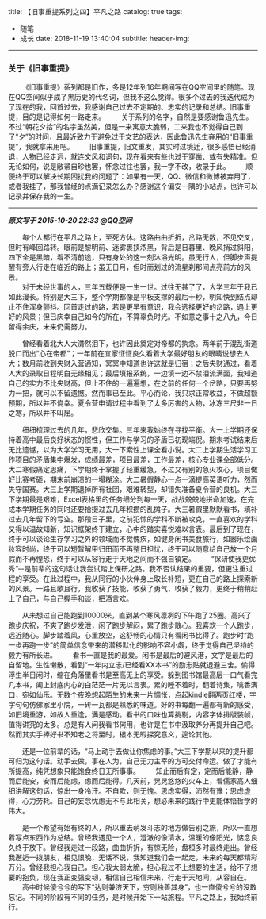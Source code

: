 title: 【旧事重提系列之四】平凡之路
catalog: true
tags:
  - 随笔
  - 成长
date: 2018-11-19 13:40:04
subtitle:
header-img:
---

### 关于《旧事重提》
&emsp;&emsp;《旧事重提》系列都是旧作，多是12年到16年期间写在QQ空间里的随笔。现在QQ空间似乎成了黑历史的代名词，但我不这么觉得。很多个过去的我迭代成为了现在的我，回首过去，我感谢自己过去不定期的、忠实的记录和总结。旧事重提，目的是记得如何一路走来。
&emsp;&emsp;关于系列的名字，自然是要感谢鲁迅先生。不过“朝花夕拾”的名字虽然美，但是一来寓意太脆弱，二来我也不觉得自己到了“夕”的时间，且最近致力于避免过于文艺的表达，因此鲁迅先生弃用的“旧事重提”，我就拿来用吧。
&emsp;&emsp;旧事重提，旧文重发，其实时过境迁，很多感悟已经消退，人物已经走远，就连文风和词句，现在看来有些也过于穿凿、或有失精准。但无论如何，说是敝帚自珍也罢，怀念过往也罢，我一字不改，收录于此。
&emsp;&emsp;顺便终于可以解决长期困扰我的问题了：如果有一天，QQ、微信和微博被弃用了，或者我挂了，那我曾经的点滴记录怎么办？感谢这个偏安一隅的小站点，也许可以记录并保存我的一生。

---

***原文写于 2015-10-20 22:33 @QQ空间***


&emsp;&emsp;每个人都行在平凡之路上，至死方休。这路曲曲折折，岔路无数，不见交叉，但时有峰回路转。眼前是黎明前、迷雾裹挟浓黑，背后是日暮里、晚风捎过斜阳，四下全是黑暗，看不清前途，只有身处的这一刻沐浴光明。虽无行人，但脚步声提醒有旁人行走在临近的路上；虽无日月，但时而划过的流星刹那间点亮前方的风景。  
&emsp;&emsp;对于未经世事的人，三年五载便是一生一世。过往无甚了了，大学三年于我已如此漫长。特别是大三下，整个学期都像是平板支撑的最后十秒，明知快到结点却止不住浑身颤抖。回首走过的路，若是更早有意识，我会选择更好的岔路，遇上更好的风景；但已庆幸自己如今的所在，不算辜负时光。不如意之事十之八九，今日留得余庆，未来仍需努力。


&emsp;&emsp;曾经看着北大人大潸然泪下，也许因此奠定对帝都的执念。两年前于混乱街道脱口而出“心在帝都”；一年前在宜家怔怔良久看着大学最好朋友的眼睛说想去人大；数月前收到央财入营通知，冥冥中知道也许这就是归宿；之后央财通过，看着人大的录取日程明白无缘相见；最后填报系统，一边填一边不禁泪流满面，我知道自己的实力不比央财高，但止不住的一遍遍想，在之前的任何一个岔路，只要再努力一把，就可以不留遗憾。然而事已至此。平心而论，我只求正常收益，不做超额预期，所以并不侥幸。夏令营申请过程中看到了太多厉害的人物，冰冻三尺非一日之寒，所以并不叫屈。


&emsp;&emsp;细细梳理过去的几年，悲欣交集。三年来我始终在寻找平衡。大一上学期还保持着高中最后良好状态的惯性，但工作与学习的矛盾已初现端倪。期末考试结束后无比遗憾，以为大学学习无用，大一下索性上课全看小说。大二上学期生活学习工作项目的矛盾集中爆发，成绩最差，项目最差，工作最差，核心专业课全部低分。大二寒假痛定思痛，下学期终于掌握了轻重缓急，不过又有别的急火攻心，项目做好比赛考砸，期末前崩溃的一塌糊涂。大二暑假静心一点一滴提高英语听力，然而失守国赛。大三上学期退掉所有社团，艰难转型，却错失准备夏令营的良机。大三下学期最是艰难，Excel表格里的任务细分到每一天，战战兢兢地拼命加速，在完成本学期任务的同时还要拾掇过去几年积攒的乱摊子。大三暑假里默默看书，填补过去几年留下的亏空。那段日子里，之前犯怵的学科不断被攻克，一直喜欢的学科又得以温故知新，知识框架终于建立，心中的踏实喜悦难以言表。最后到了现在，终于可以谈论生存学习之外的领域而不觉愧疚，如健身闲书美食旅行，如器乐绘画妆容时尚，终于可以短暂解甲归田而不再整日担忧，终于可以随意给自己放一个月假而不再惶恐，终于可以从容行走于天地之间而不强自镇定。
&emsp;&emsp;“保研使我更优秀”--是前辈的这句话让我尝试踏上保研之路。我不否认结果的重要，但更注重过程的享受。在此过程中，我从同行的小伙伴身上取长补短，更在自己的路上探索新的风景。一路且歌且行，我收获了技能，收获了勇气，收获了毅力，更终于稍稍赶上了自己，与自己握手和谈，把酒言欢。


&emsp;&emsp;从未想过自己能跑到10000米，直到某个寒风凛冽的下午跑了25圈。高兴了跑步庆祝，不爽了跑步发泄，闲了跑步解闷，累了跑步散心。我喜欢一个人跑步，远近随心。脚步踏着风，心里放空，这舒畅的心情只有看闲书比得了。跑步时“跑一步再跑一步”的简单信念带来的潜移默化的影响不容小觑，终于觉得自己坚持的毅力有所长进。
&emsp;&emsp;看书一直是我的最爱。闲书是最后的避风港，文字是最后的自留地。生性懒散，看到“一年内立志/已经看XX本书”的励志贴就退避三舍。偷得浮生半日闲时，缩在角落里看书是至高无上的享受。躲到图书馆最高层一口气看完几本书，阖上封底内心的白茫茫一片无以言表。累的睡不着时，翻着诗集，噙香满口，宛如仙乐。无数个夜晚想起陌生的未来一片惆怅，点起kindle翻两页红楼，字字句句仿佛家里小院，一砖一瓦都是熟悉的味道。好的书每翻一遍都有新的感受，如旧境重游，如故人重逢，满是感动。看书的口味也算挑剔，内容字体排版装帧，值得讲究的太多。总是有人问我看书何用，也许是在书中汲取养分再提升自己吧。然而其实手捧好书不知老之将至时，根本无暇探究意义，遑论其他。


&emsp;&emsp;还是一位前辈的话，“马上动手去做让你焦虑的事。”大三下学期以来的提升都可归为这句话。动手去做，事在人为，自己无力主宰的方可交付命运。做了才能有所提高，纯凭想象只能饱食终日无所事事。
&emsp;&emsp;知止而后有定，定而后能静，静而后能安，安而后能虑，虑而后能得。几天前，晃晃悠悠的火车上，看儒家高人细细讲解这句话，惊出一身冷汗。不自欺，则无愧。思虑实得，沛然有豫；思虑虚得，心力劳耗。自己的妄念忧虑无不与此相关，想必未来的践行中更能体悟哲学的伟大。


&emsp;&emsp;是一个希望有始有终的人，所以重去萌发斗志的地方做告别之旅，所以一直想着写点东西作为总结。曾经我遇见一个人，澄澈的像清水，温暖的像阳光，惦念良久终于放下。曾经我走过一段路，曲曲折折，有惊无险，盘桓多时最终走出。曾经我邂逅一拨朋友，相见恨晚，无话不说，我知道我们会一起走，未来的每天都精彩万分。曾经我担心我自己，担心我太弱太脆，担心我过不上想要的生活，给不了想要的抱负，现在我正变强变韧，相信自己相信未来，行走于天地间，从容自在。
&emsp;&emsp;高中时候傻兮兮的写下“达则兼济天下，穷则独善其身”，也一直傻兮兮的没敢忘记。不同的阶段有不同的任务，是时候开始下一站旅程。平凡之路上，我始终前行。

